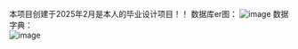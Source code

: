 本项目创建于2025年2月是本人的毕业设计项目！！
数据库er图：
    ![image](https://github.com/user-attachments/assets/2d845a0c-187d-4baf-8592-c86303eef186)
数据字典：    
    ![image](https://github.com/user-attachments/assets/5332446d-e7d6-470b-875d-4f75260e7543)
